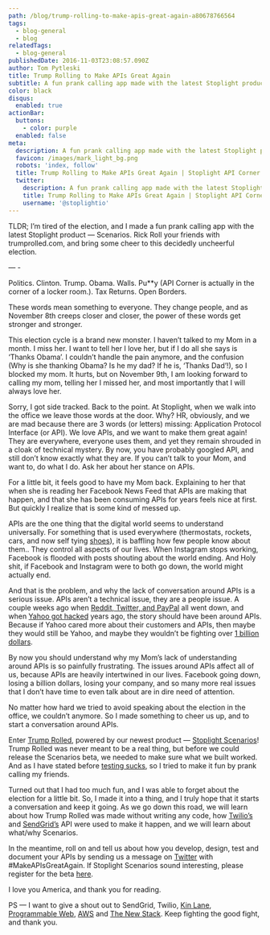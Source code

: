 ```yaml
---
path: /blog/trump-rolling-to-make-apis-great-again-a80678766564
tags:
  - blog-general
  - blog
relatedTags:
  - blog-general
publishedDate: 2016-11-03T23:08:57.090Z
author: Tom Pytleski
title: Trump Rolling to Make APIs Great Again
subtitle: A fun prank calling app made with the latest Stoplight product — Scenarios
color: black
disqus:
  enabled: true
actionBar:
  buttons:
    - color: purple
  enabled: false
meta:
  description: A fun prank calling app made with the latest Stoplight product — Scenarios
  favicon: /images/mark_light_bg.png
  robots: 'index, follow'
  title: Trump Rolling to Make APIs Great Again | Stoplight API Corner
  twitter:
    description: A fun prank calling app made with the latest Stoplight product — Scenarios
    title: Trump Rolling to Make APIs Great Again | Stoplight API Corner
    username: '@stoplightio'
---
```


TLDR; I’m tired of the election, and I made a fun prank calling app with the latest Stoplight product — Scenarios. Rick Roll your friends with trumprolled.com, and bring some cheer to this decidedly uncheerful election.

— -

Politics. Clinton. Trump. Obama. Walls. Pu**y (API Corner is actually in the corner of a locker room.). Tax Returns. Open Borders.

These words mean something to everyone. They change people, and as November 8th creeps closer and closer, the power of these words get stronger and stronger.

This election cycle is a brand new monster. I haven’t talked to my Mom in a month. I miss her. I want to tell her I love her, but if I do all she says is ‘Thanks Obama’. I couldn’t handle the pain anymore, and the confusion (Why is she thanking Obama? Is he my dad? If he is, ‘Thanks Dad’!), so I blocked my mom. It hurts, but on November 9th, I am looking forward to calling my mom, telling her I missed her, and most importantly that I will always love her.

Sorry, I got side tracked. Back to the point. At Stoplight, when we walk into the office we leave those words at the door. Why? HR, obviously, and we are mad because there are 3 words (or letters) missing: Application Protocol Interface (or API). We love APIs, and we want to make them great again! They are everywhere, everyone uses them, and yet they remain shrouded in a cloak of technical mystery. By now, you have probably googled API, and still don’t know exactly what they are. If you can’t talk to your Mom, and want to, do what I do. Ask her about her stance on APIs.

For a little bit, it feels good to have my Mom back. Explaining to her that when she is reading her Facebook News Feed that APIs are making that happen, and that she has been consuming APIs for years feels nice at first. But quickly I realize that is some kind of messed up.

APIs are the one thing that the digital world seems to understand universally. For something that is used everywhere (thermostats, rockets, cars, and now self tying [shoes](https://www.youtube.com/watch?v=1xcxn7pOYCg)), it is baffling how few people know about them.. They control all aspects of our lives. When Instagram stops working, Facebook is flooded with posts shouting about the world ending. And Holy shit, if Facebook and Instagram were to both go down, the world might actually end.

And that is the problem, and why the lack of conversation around APIs is a serious issue. APIs aren’t a technical issue, they are a people issue. A couple weeks ago when [Reddit, Twitter, and PayPal](http://www.cio.com/article/3138108/security/ddos-attack-on-dyn-could-have-been-prevented.html) all went down, and when [Yahoo got hacked](http://money.cnn.com/2016/09/22/technology/verizon-yahoo-data-breach/) years ago, the story should have been around APIs. Because if Yahoo cared more about their customers and APIs, then maybe they would still be Yahoo, and maybe they wouldn’t be fighting over [1 billion dollars](https://techcrunch.com/2016/10/06/report-verizon-wants-1-billion-discount-after-yahoo-privacy-concerns/).

By now you should understand why my Mom’s lack of understanding around APIs is so painfully frustrating. The issues around APIs affect all of us, because APIs are heavily intertwined in our lives. Facebook going down, losing a billion dollars, losing your company, and so many more real issues that I don’t have time to even talk about are in dire need of attention.

No matter how hard we tried to avoid speaking about the election in the office, we couldn’t anymore. So I made something to cheer us up, and to start a conversation around APIs.

Enter [Trump Rolled](https://pytlesk4.github.io/trumptutorial), powered by our newest product — [Stoplight Scenarios](http://stoplight.io/platform/scenarios)! Trump Rolled was never meant to be a real thing, but before we could release the Scenarios beta, we needed to make sure what we built worked. And as I have stated before [testing sucks](https://medium.com/api-corner/chivalry-is-dead-and-so-is-testing-8e9103251f15), so I tried to make it fun by prank calling my friends.

Turned out that I had too much fun, and I was able to forget about the election for a little bit. So, I made it into a thing, and I truly hope that it starts a conversation and keep it going. As we go down this road, we will learn about how Trump Rolled was made without writing any code, how [Twilio’s](https://www.twilio.com/) and [SendGrid’s](http://sendgrid.com/) API were used to make it happen, and we will learn about what/why Scenarios.

In the meantime, roll on and tell us about how you develop, design, test and document your APIs by sending us a message on [Twitter](https://twitter.com/stoplightio) with #MakeAPIsGreatAgain. If Stoplight Scenarios sound interesting, please register for the beta [here](http://stoplight.io/platform/scenarios/#beta).

I love you America, and thank you for reading.

PS — I want to give a shout out to SendGrid, Twilio, [Kin Lane](http://apievangelist.com/blog/), [Programmable Web](http://www.programmableweb.com/), [AWS](https://aws.amazon.com) and [The New Stack](http://thenewstack.io/). Keep fighting the good fight, and thank you.
